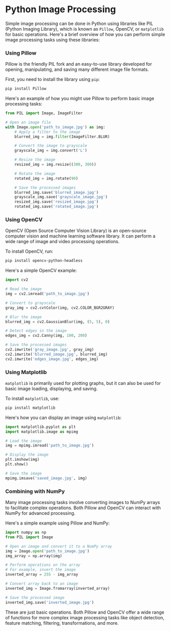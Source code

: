 # Python Image Processing

Simple image processing can be done in Python using libraries like PIL (Python Imaging Library), which is known as `Pillow`, OpenCV, or `matplotlib` for basic operations. Here's a brief overview of how you can perform simple image processing tasks using these libraries:

### Using Pillow

Pillow is the friendly PIL fork and an easy-to-use library developed for opening, manipulating, and saving many different image file formats.

First, you need to install the library using `pip`:

```bash
pip install Pillow
```

Here's an example of how you might use Pillow to perform basic image processing tasks:

```python
from PIL import Image, ImageFilter

# Open an image file
with Image.open('path_to_image.jpg') as img:
    # Apply a filter to the image
    blurred_img = img.filter(ImageFilter.BLUR)

    # Convert the image to grayscale
    grayscale_img = img.convert('L')

    # Resize the image
    resized_img = img.resize((300, 300))

    # Rotate the image
    rotated_img = img.rotate(90)

    # Save the processed images
    blurred_img.save('blurred_image.jpg')
    grayscale_img.save('grayscale_image.jpg')
    resized_img.save('resized_image.jpg')
    rotated_img.save('rotated_image.jpg')
```

### Using OpenCV

OpenCV (Open Source Computer Vision Library) is an open-source computer vision and machine learning software library. It can perform a wide range of image and video processing operations.

To install OpenCV, run:

```bash
pip install opencv-python-headless
```

Here's a simple OpenCV example:

```python
import cv2

# Read the image
img = cv2.imread('path_to_image.jpg')

# Convert to grayscale
gray_img = cv2.cvtColor(img, cv2.COLOR_BGR2GRAY)

# Blur the image
blurred_img = cv2.GaussianBlur(img, (5, 5), 0)

# Detect edges in the image
edges_img = cv2.Canny(img, 100, 200)

# Save the processed images
cv2.imwrite('gray_image.jpg', gray_img)
cv2.imwrite('blurred_image.jpg', blurred_img)
cv2.imwrite('edges_image.jpg', edges_img)
```

### Using Matplotlib

`matplotlib` is primarily used for plotting graphs, but it can also be used for basic image loading, displaying, and saving.

To install `matplotlib`, use:

```bash
pip install matplotlib
```

Here's how you can display an image using `matplotlib`:

```python
import matplotlib.pyplot as plt
import matplotlib.image as mpimg

# Load the image
img = mpimg.imread('path_to_image.jpg')

# Display the image
plt.imshow(img)
plt.show()

# Save the image
mpimg.imsave('saved_image.jpg', img)
```

### Combining with NumPy

Many image processing tasks involve converting images to NumPy arrays to facilitate complex operations. Both Pillow and OpenCV can interact with NumPy for advanced processing.

Here's a simple example using Pillow and NumPy:

```python
import numpy as np
from PIL import Image

# Open an image and convert it to a NumPy array
img = Image.open('path_to_image.jpg')
img_array = np.array(img)

# Perform operations on the array
# For example, invert the image
inverted_array = 255 - img_array

# Convert array back to an image
inverted_img = Image.fromarray(inverted_array)

# Save the processed image
inverted_img.save('inverted_image.jpg')
```

These are just basic operations. Both Pillow and OpenCV offer a wide range of functions for more complex image processing tasks like object detection, feature matching, filtering, transformations, and more.